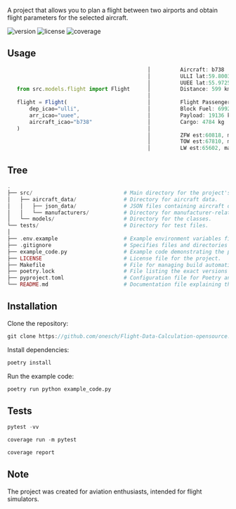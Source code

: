 A project that allows you to plan a flight between two airports and obtain flight parameters for the selected aircraft.

![version](https://img.shields.io/badge/version-3.0.1-blue)
![license](https://img.shields.io/badge/license-MIT-blue.svg?style=flat-square)
![coverage](https://img.shields.io/badge/coverage-98%25-green)

## Usage
```ts
                                             ▏         Aircraft: b738 
                                             ▏         ULLI lat:59.800301, lon:30.262501
                                             ▏         UUEE lat:55.972599, lon:37.4146 
   from src.models.flight import Flight      ▏         Distance: 599 km
                                             ▏
   flight = Flight(                          ▏         Flight Passengers [max]: 184 
       dep_icao="ulli",                      ▏         Block Fuel: 6992 kg 
       arr_icao="uuee",                      ▏         Payload: 19136 kg
       aircraft_icao="b738"                  ▏         Cargo: 4784 kg
   )                                         ▏  
                                             ▏         ZFW est:60818, max:62732 
                                             ▏         TOW est:67810, max:79016
                                             ▏         LW est:65602, max:66361
```
## Tree
```php
.
├── src/                             # Main directory for the project's source code.
│   ├── aircraft_data/               # Directory for aircraft data.
│   │   ├── json_data/               # JSON files containing aircraft data.
│   │   └── manufacturers/           # Directory for manufacturer-related files.
│   └── models/                      # Directory for the classes.
└── tests/                           # Directory for test files.
│
├── .env.example                     # Example environment variables file.
├── .gitignore                       # Specifies files and directories to ignore in Git.
├── example_code.py                  # Example code demonstrating the project's functionality.
├── LICENSE                          # License file for the project.
├── Маkеfile                         # File for managing build automation.
├── poetry.lock                      # File listing the exact versions of dependencies.
├── pyproject.toml                   # Configuration file for Poetry and project metadata.
└── README.md                        # Documentation file explaining the project.
```

## Installation
Clone the repository:
```ts
git clone https://github.com/onesch/Flight-Data-Calculation-opensource.git
```
Install dependencies:
```python
poetry install
```
Run the example code:
```python
poetry run python example_code.py
```

## Tests
```python
pytest -vv
```
```python
coverage run -m pytest
```
```python
coverage report
```

## Note
The project was created for aviation enthusiasts, intended for flight simulators.